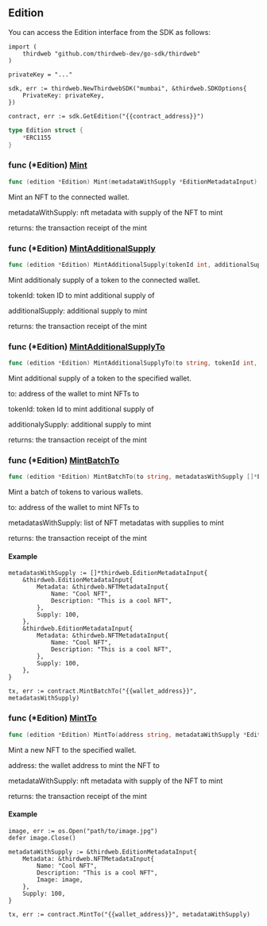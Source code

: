 
## Edition

You can access the Edition interface from the SDK as follows:

```
import (
	thirdweb "github.com/thirdweb-dev/go-sdk/thirdweb"
)

privateKey = "..."

sdk, err := thirdweb.NewThirdwebSDK("mumbai", &thirdweb.SDKOptions{
	PrivateKey: privateKey,
})

contract, err := sdk.GetEdition("{{contract_address}}")
```

```go
type Edition struct {
    *ERC1155
}
```

### func \(\*Edition\) [Mint](<https://github.com/thirdweb-dev/go-sdk/blob/main/pkg/thirdweb/edition.go#L58>)

```go
func (edition *Edition) Mint(metadataWithSupply *EditionMetadataInput) (*types.Transaction, error)
```

Mint an NFT to the connected wallet\.

metadataWithSupply: nft metadata with supply of the NFT to mint

returns: the transaction receipt of the mint

### func \(\*Edition\) [MintAdditionalSupply](<https://github.com/thirdweb-dev/go-sdk/blob/main/pkg/thirdweb/edition.go#L114>)

```go
func (edition *Edition) MintAdditionalSupply(tokenId int, additionalSupply int) (*types.Transaction, error)
```

Mint additionaly supply of a token to the connected wallet\.

tokenId: token ID to mint additional supply of

additionalSupply: additional supply to mint

returns: the transaction receipt of the mint

### func \(\*Edition\) [MintAdditionalSupplyTo](<https://github.com/thirdweb-dev/go-sdk/blob/main/pkg/thirdweb/edition.go#L128>)

```go
func (edition *Edition) MintAdditionalSupplyTo(to string, tokenId int, additionalSupply int) (*types.Transaction, error)
```

Mint additional supply of a token to the specified wallet\.

to: address of the wallet to mint NFTs to

tokenId: token Id to mint additional supply of

additionalySupply: additional supply to mint

returns: the transaction receipt of the mint

### func \(\*Edition\) [MintBatchTo](<https://github.com/thirdweb-dev/go-sdk/blob/main/pkg/thirdweb/edition.go#L176>)

```go
func (edition *Edition) MintBatchTo(to string, metadatasWithSupply []*EditionMetadataInput) (*types.Transaction, error)
```

Mint a batch of tokens to various wallets\.

to: address of the wallet to mint NFTs to

metadatasWithSupply: list of NFT metadatas with supplies to mint

returns: the transaction receipt of the mint

#### Example

```
metadatasWithSupply := []*thirdweb.EditionMetadataInput{
	&thirdweb.EditionMetadataInput{
		Metadata: &thirdweb.NFTMetadataInput{
			Name: "Cool NFT",
			Description: "This is a cool NFT",
		},
		Supply: 100,
	},
	&thirdweb.EditionMetadataInput{
		Metadata: &thirdweb.NFTMetadataInput{
			Name: "Cool NFT",
			Description: "This is a cool NFT",
		},
		Supply: 100,
	},
}

tx, err := contract.MintBatchTo("{{wallet_address}}", metadatasWithSupply)
```

### func \(\*Edition\) [MintTo](<https://github.com/thirdweb-dev/go-sdk/blob/main/pkg/thirdweb/edition.go#L86>)

```go
func (edition *Edition) MintTo(address string, metadataWithSupply *EditionMetadataInput) (*types.Transaction, error)
```

Mint a new NFT to the specified wallet\.

address: the wallet address to mint the NFT to

metadataWithSupply: nft metadata with supply of the NFT to mint

returns: the transaction receipt of the mint

#### Example

```
image, err := os.Open("path/to/image.jpg")
defer image.Close()

metadataWithSupply := &thirdweb.EditionMetadataInput{
	Metadata: &thirdweb.NFTMetadataInput{
		Name: "Cool NFT",
		Description: "This is a cool NFT",
		Image: image,
	},
	Supply: 100,
}

tx, err := contract.MintTo("{{wallet_address}}", metadataWithSupply)
```
